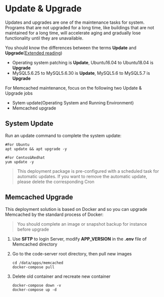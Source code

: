# Update & Upgrade

Updates and upgrades are one of the maintenance tasks for system. Programs that are not upgraded for a long time, like buildings that are not maintained for a long time, will accelerate aging and gradually lose functionality until they are unavailable.

You should know the differences between the terms **Update** and **Upgrade**([Extended reading](https://support.websoft9.com/docs/faq/tech-upgrade.html#update-vs-upgrade))
- Operating system patching is **Update**, Ubuntu16.04 to Ubuntu18.04 is **Upgrade**
- MySQL5.6.25 to MySQL5.6.30 is **Update**, MySQL5.6 to MySQL5.7 is **Upgrade**

For Memcached maintenance, focus on the following two Update & Upgrade jobs

- Sytem update(Operating System and Running Environment) 
- Memcached upgrade 

## System Update

Run an update command to complete the system update:

``` shell
#For Ubuntu
apt update && apt upgrade -y

#For Centos&Redhat
yum update -y
```
> This deployment package is pre-configured with a scheduled task for automatic updates. If you want to remove the automatic update, please delete the corresponding Cron

## Memcached Upgrade

This deployment solution is based on Docker and so you can upgrade Memcached by the standard process of Docker:  

> You should complete an image or snapshot backup for instance before upgrade

1. Use **SFTP** to login Server, modify **APP_VERSION** in the **.env** file of Memcached directory

2. Go to the code-server root directory, then pull new images
   ```
   cd /data/apps/memcached
   docker-compose pull
   ```
3. Delete old container and recreate new container
   ```
   docker-compose down -v
   docker-compose up -d
   ```
